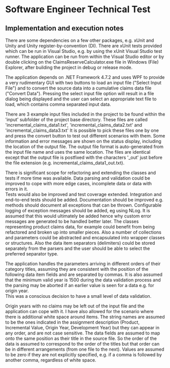 # Software Engineer Technical Test

## Implementation and execution notes

There are some dependencies on a few other packages, e.g. xUnit and Unity and Unity register-by-convention (DI).
There are xUnit tests provided which can be run in Visual Studio, e.g. by using the xUnit Visual Studio test runner. 
The application can be run from within the Visual Studio editor or by double clicking on the
ClaimsReserveCalculator.exe file in Windows (File) Explorer, after building the project in debug or release mode. 

The application depends on .NET Framework 4.7.2 and uses WPF to provide a very rudimentary GUI with two buttons 
to load an input file ("Select Input File") and to convert the source data into a cumulative claims data file 
("Convert Data"). Pressing the select input file option will result in a file dialog being displayed and the user 
can select an appropriate text file to load, which contains comma separated input data.

There are 3 example input files included in the project to be found within the 'input' subfolder of the project base directory.
These files are called 'incremental_claims_data1.txt', 'incremental_claims_data2.txt' and 'incremental_claims_data3.txt' 
It is possible to pick these files one by one and press the convert button to test out different scenarios with them.
Some information and error messages are shown on the status display, including the location of the output file.
The output file format is auto-generated from the input file name and uses the same location. The files are identical except that the output file is postfixed with
the characters '_out' just before the file extension (e.g. incremental_claims_data1_out.txt). 

There is significant scope for refactoring and extending the classes and tests if more time was available.
Data parsing and validation could be improved to cope with more edge cases, incomplete data or data with errors in it.  
Tests would also be improved and test coverage extended. Integration and end-to-end tests should be added.
Documentation should be improved e.g. methods should document all exceptions that can be thrown. 
Configurable logging of exception messages should be added, eg using NLog. 
It is assumed that this would ultimately be added hence why custom error messages are generated to be handled better later.
The classes representing product claims data, for example could benefit from being refactored and broken up into smaller pieces.
Also a number of collections and parameters could be abstracted and encapsulated into wrapper classes or structures.
Also the data item separators (delimiters) could be stored separately from the parsers and the user should be able to select the preferred separator type.

The application handles the parameters arriving in different orders of their category titles,
assuming they are consistent with the position of the following data item fields and are separated by commas. 
It is also assumed that the minimum valid year is 1500 during the data validation process and 
the parsing may be aborted if an earlier value is seen for a data e.g. for origin year.  
This was a conscious decision to have a small level of data validation.

Origin years with no claims may be left out of the input file and the application can cope with it.
I have also allowed for the scenario where there is additional white space around items. 
The string names are assumed to be the ones indicated in the assignment description
(Product, Incremental Value, Origin Year, Development Year) but they can appear in any order,
and are not case sensitive. The data fields are assumed to map onto the same position as their title in the source file.
So the order of the data is assumed to correspond to the order of the titles but that order can be in different arrangements
(from one file to the next).  Values are assumed to be zero if they are not explicitly specified, 
e.g. if a comma is followed by another comma, regardless of white space. 

